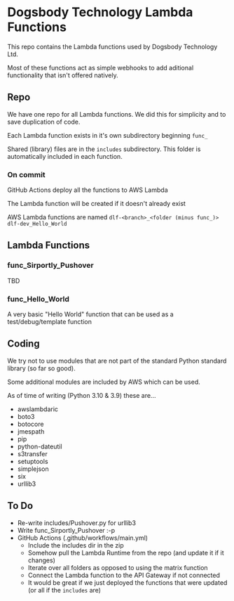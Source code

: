 # Dogsbody Technology Lambda Functions
This repo contains the Lambda functions used by Dogsbody Technology Ltd. 

Most of these functions act as simple webhooks to add aditional functionality that isn't offered natively.


## Repo
We have one repo for all Lambda functions. We did this for simplicity and to save duplication of code.

Each Lambda function exists in it's own subdirectory beginning `func_`

Shared (library) files are in the `includes` subdirectory. This folder is automatically included in each function.

### On commit
GitHub Actions deploy all the functions to AWS Lambda

The Lambda function will be created if it doesn't already exist

AWS Lambda functions are named `dlf-<branch>_<folder (minus func_)>` `dlf-dev_Hello_World`


## Lambda Functions

### func_Sirportly_Pushover
TBD

### func_Hello_World
A very basic "Hello World" function that can be used as a test/debug/template function


## Coding
We try not to use modules that are not part of the standard Python standard library (so far so good).

Some additional modules are included by AWS which can be used.

As of time of writing (Python 3.10 & 3.9) these are...
- awslambdaric
- boto3
- botocore
- jmespath
- pip
- python-dateutil
- s3transfer
- setuptools
- simplejson
- six
- urllib3


## To Do
- Re-write includes/Pushover.py for urllib3
- Write func_Sirportly_Pushover :-p
- GitHub Actions (.github/workflows/main.yml)
  - Include the includes dir in the zip
  - Somehow pull the Lambda Runtime from the repo (and update it if it changes)
  - Iterate over all folders as opposed to using the matrix function
  - Connect the Lambda function to the API Gateway if not connected
  - It would be great if we just deployed the functions that were updated (or all if the `includes` are)

